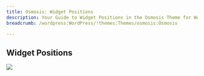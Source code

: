 ```yaml
---
title: Osmosis: Widget Positions
description: Your Guide to Widget Positions in the Osmosis Theme for WordPress
breadcrumb: /wordpress:WordPress/!themes:Themes/osmosis:Osmosis

---
```


Widget Positions
-----

![][positions]

[positions]: assets/positions.png